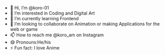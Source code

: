 - 👋 Hi, I’m @koro-01
- 👀 I’m interested in Coding and Digital Art
- 🌱 I’m currently learning Frontend
- 💞️ I’m looking to collaborate on Animation or making Applications for the web or game 
- 📫 How to reach me @koro_am on Instagram
- 😄 Pronouns:He/his
- ⚡ Fun fact: I love Anime

<!---
koro-01/koro-01 is a ✨ special ✨ repository because its `README.md` (this file) appears on your GitHub profile.
You can click the Preview link to take a look at your changes.
--->
